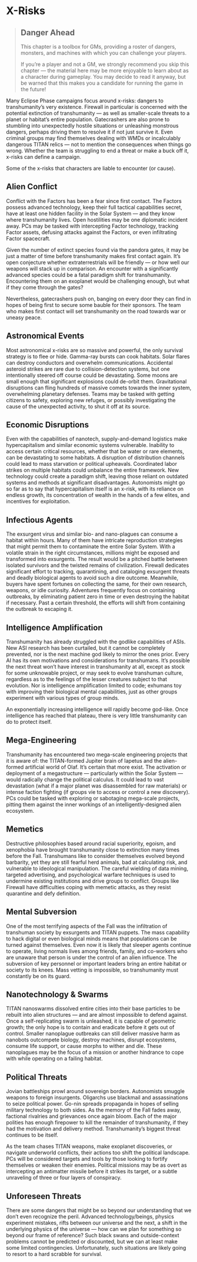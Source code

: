 # X-Risks

<blockquote>

## Danger Ahead

This chapter is a toolbox for GMs, providing a roster of dangers, monsters, and machines with which you can challenge your players.

If you’re a player and not a GM, we strongly recommend you skip this chapter — the material here may be more enjoyable to learn about as a character during gameplay. You may decide to read it anyway, but be warned that this makes you a candidate for running the game in the future!

</blockquote>

Many Eclipse Phase campaigns focus around x-risks: dangers to transhumanity’s very existence. Firewall in particular is concerned with the potential extinction of transhumanity — as well as smaller-scale threats to a planet or habitat’s entire population. Gatecrashers are also prone to stumbling into unexpectedly hostile situations or unleashing monstrous dangers, perhaps driving them to resolve it if not just survive it. Even criminal groups may find themselves dealing with WMDs or incalculably dangerous TITAN relics — not to mention the consequences when things go wrong. Whether the team is struggling to end a threat or make a buck off it, x-risks can define a campaign.

Some of the x-risks that characters are liable to encounter (or cause).

<!--order-->
## Alien Conflict

Conflict with the Factors has been a fear since first contact. The Factors possess advanced technology, keep their full tactical capabilities secret, have at least one hidden facility in the Solar System — and they know where transhumanity lives. Open hostilities may be one diplomatic incident away. PCs may be tasked with intercepting Factor technology, tracking Factor assets, defusing attacks against the Factors, or even infiltrating Factor spacecraft.

Given the number of extinct species found via the pandora gates, it may be just a matter of time before transhumanity makes first contact again. It’s open conjecture whether extraterrestrials will be friendly — or how well our weapons will stack up in comparison. An encounter with a significantly advanced species could be a fatal paradigm shift for transhumanity. Encountering them on an exoplanet would be challenging enough, but what if they come through the gates?

Nevertheless, gatecrashers push on, banging on every door they can find in hopes of being first to secure some bauble for their sponsors. The team who makes first contact will set transhumanity on the road towards war or uneasy peace.

## Astronomical Events

Most astronomical x-risks are so massive and powerful, the only survival strategy is to flee or hide. Gamma-ray bursts can cook habitats. Solar flares can destroy conductors and overwhelm communications. Accidental asteroid strikes are rare due to collision-detection systems, but one intentionally steered off course could be devastating. Some moons are small enough that significant explosions could de-orbit them. Gravitational disruptions can fling hundreds of massive comets towards the inner system, overwhelming planetary defenses. Teams may be tasked with getting citizens to safety, exploring new refuges, or possibly investigating the cause of the unexpected activity, to shut it off at its source.

## Economic Disruptions

Even with the capabilities of nanotech, supply-and-demand logistics make hypercapitalism and similar economic systems vulnerable. Inability to access certain critical resources, whether that be water or rare elements, can be devastating to some habitats. A disruption of distribution channels could lead to mass starvation or political upheavals. Coordinated labor strikes on multiple habitats could unbalance the entire framework. New technology could create a paradigm shift, leaving those reliant on outdated systems and methods at significant disadvantages. Autonomists might go so far as to say that hypercapitalism itself is an x-risk, with its reliance on endless growth, its concentration of wealth in the hands of a few elites, and incentives for exploitation.

## Infectious Agents

The exsurgent virus and similar bio- and nano-plagues can consume a habitat within hours. Many of them have intricate reproduction strategies that might permit them to contaminate the entire Solar System. With a volatile strain in the right circumstances, millions might be exposed and transformed into exsurgents. The result would be a pitched battle between isolated survivors and the twisted remains of civilization. Firewall dedicates significant effort to tracking, quarantining, and cataloging exsurgent threats and deadly biological agents to avoid such a dire outcome. Meanwhile, buyers have spent fortunes on collecting the same, for their own research, weapons, or idle curiosity. Adventures frequently focus on containing outbreaks, by eliminating patient zero in time or even destroying the habitat if necessary. Past a certain threshold, the efforts will shift from containing the outbreak to escaping it.

## Intelligence Amplification

Transhumanity has already struggled with the godlike capabilities of ASIs. New ASI research has been curtailed, but it cannot be completely prevented, nor is the next machine god likely to mirror the ones prior. Every AI has its own motivations and considerations for transhumans. It’s possible the next threat won’t have interest in transhumanity at all, except as stock for some unknowable project, or may seek to evolve transhuman culture, regardless as to the feelings of the lesser creatures subject to that evolution. Nor is intelligence amplification limited to code; exhumans toy with improving their biological mental capabilities, just as other groups experiment with various types of group minds.

An exponentially increasing intelligence will rapidly become god-like. Once intelligence has reached that plateau, there is very little transhumanity can do to protect itself.

## Mega-Engineering

Transhumanity has encountered two mega-scale engineering projects that it is aware of: the TITAN-formed Jupiter brain of Iapetus and the alien-formed artificial world of Olaf. It’s certain that more exist. The activation or deployment of a megastructure — particularly within the Solar System — would radically change the political calculus. It could lead to vast devastation (what if a major planet was disassembled for raw materials) or intense faction fighting (if groups vie to access or control a new discovery). PCs could be tasked with exploring or sabotaging mega-scale projects, pitting them against the inner workings of an intelligently-designed alien ecosystem.

## Memetics

Destructive philosophies based around racial superiority, egoism, and xenophobia have brought transhumanity close to extinction many times before the Fall. Transhumans like to consider themselves evolved beyond barbarity, yet they are still fearful herd animals, bad at calculating risk, and vulnerable to ideological manipulation. The careful wielding of data mining, targeted advertising, and psychological warfare techniques is used to undermine existing institutions and drive groups to conflict. Groups like Firewall have difficulties coping with memetic attacks, as they resist quarantine and defy definition.

## Mental Subversion

One of the most terrifying aspects of the Fall was the infiltration of transhuman society by exsurgents and TITAN puppets. The mass capability to hack digital or even biological minds means that populations can be turned against themselves. Even now it is likely that sleeper agents continue to operate, living normals lives among friends, family, and co-workers who are unaware that person is under the control of an alien influence. The subversion of key personnel or important leaders bring an entire habitat or society to its knees. Mass vetting is impossible, so transhumanity must constantly be on its guard.

## Nanotechnology & Swarms

TITAN nanoswarms dissolved entire cities into their base particles to be rebuilt into alien structures — and are almost impossible to defend against. Once a self-replicating swarm is unleashed, it is capable of geometric growth; the only hope is to contain and eradicate before it gets out of control. Smaller nanoplague outbreaks can still deliver massive harm as nanobots outcompete biology, destroy machines, disrupt ecosystems, consume life support, or cause morphs to wither and die. These nanoplagues may be the focus of a mission or another hindrance to cope with while operating on a failing habitat.

## Political Threats

Jovian battleships prowl around sovereign borders. Autonomists smuggle weapons to foreign insurgents. Oligarchs use blackmail and assassinations to seize political power. Go-nin spreads propaganda in hopes of selling military technology to both sides. As the memory of the Fall fades away, factional rivalries and grievances once again bloom. Each of the major polities has enough firepower to kill the remainder of transhumanity, if they had the motivation and delivery method. Transhumanity’s biggest threat continues to be itself.

As the team chases TITAN weapons, make exoplanet discoveries, or navigate underworld conflicts, their actions too shift the political landscape. PCs will be considered targets and tools by those looking to fortify themselves or weaken their enemies. Political missions may be as overt as intercepting an antimatter missile before it strikes its target, or a subtle unraveling of three or four layers of conspiracy.

## Unforeseen Threats

There are some dangers that might be so beyond our understanding that we don’t even recognize the peril. Advanced technology/beings, physics experiment mistakes, rifts between our universe and the next, a shift in the underlying physics of the universe — how can we plan for something so beyond our frame of reference? Such black swans and outside-context problems cannot be predicted or discounted, but we can at least make some limited contingencies. Unfortunately, such situations are likely going to resort to a hard scrabble for survival.

<!--order-end-->
